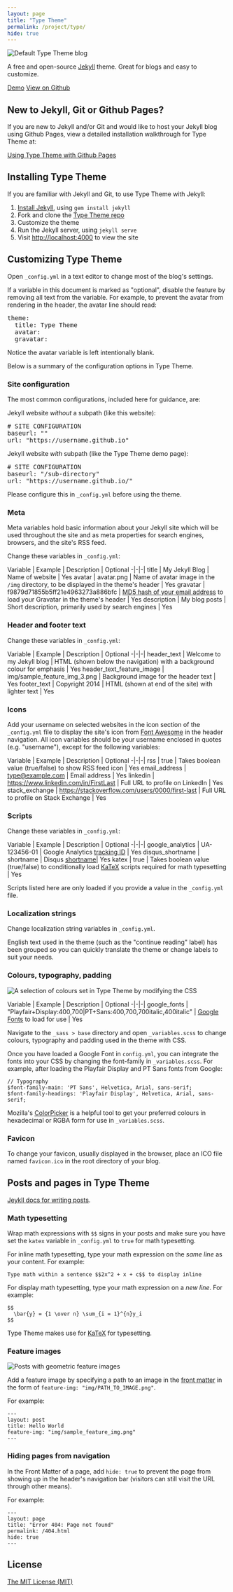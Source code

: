 ```yaml
---
layout: page
title: "Type Theme"
permalink: /project/type/
hide: true
---
```


![Default Type Theme blog](https://cloud.githubusercontent.com/assets/816965/5142407/19742e48-71d6-11e4-8d9d-fdfe010784f0.png)

A free and open-source [Jekyll](http://jekyllrb.com) theme. Great for blogs and easy to customize.

<a href="/type-theme/" class="button">Demo</a>
<a href="https://github.com/rohanchandra/type-theme" class="button">View on Github</a>

## New to Jekyll, Git or Github Pages?

If you are new to Jekyll and/or Git and would like to host your Jekyll blog using Github Pages, view a detailed installation walkthrough for Type Theme at:

<a href="/project/type/github/" class="button">Using Type Theme with Github Pages</a>

## Installing Type Theme

If you are familiar with Jekyll and Git, to use Type Theme with Jekyll:

1. [Install Jekyll](http://jekyllrb.com/docs/installation/), using `gem install jekyll`
2. Fork and clone the [Type Theme repo](https://github.com/rohanchandra/type-theme)
3. Customize the theme
4. Run the Jekyll server, using `jekyll serve`
5. Visit [http://localhost:4000](http://localhost:4000) to view the site

## Customizing Type Theme

Open `_config.yml` in a text editor to change most of the blog's settings.

If a variable in this document is marked as "optional", disable the feature by removing all text from the variable. For example, to prevent the avatar from rendering in the header, the avatar line should read:

<pre>
theme:
  title: Type Theme
  avatar:  
  gravatar: 
</pre>

Notice the avatar variable is left intentionally blank. 

Below is a summary of the configuration options in Type Theme.

### Site configuration
The most common configurations, included here for guidance, are:

Jekyll website *without* a subpath (like this website):
<pre>
# SITE CONFIGURATION
baseurl: ""
url: "https://username.github.io"
</pre>

Jekyll website *with* subpath (like the Type Theme demo page):
<pre>
# SITE CONFIGURATION
baseurl: "/sub-directory"
url: "https://username.github.io/"
</pre>

Please configure this in `_config.yml` before using the theme.

### Meta

Meta variables hold basic information about your Jekyll site which will be used throughout the site and as meta properties for search engines, browsers, and the site's RSS feed.

Change these variables in `_config.yml`: 

Variable | Example | Description | Optional
-|-|-|
title | My Jekyll Blog | Name of website | Yes
avatar | avatar.png | Name of avatar image in the `/img` directory, to be displayed in the theme's header | Yes
gravatar | f9879d71855b5ff21e4963273a886bfc | [MD5 hash of your email address](https://secure.gravatar.com/site/implement/hash/) to load your Gravatar in the theme's header | Yes
description | My blog posts  | Short description, primarily used by search engines | Yes

### Header and footer text

Change these variables in `_config.yml`: 

Variable | Example | Description | Optional
-|-|-|
header_text | Welcome to my Jekyll blog | HTML (shown below the navigation) with a background colour for emphasis | Yes
header_text_feature_image | img/sample_feature_img_3.png | Background image for the header text | Yes
footer_text | Copyright 2014 | HTML (shown at end of the site) with lighter text | Yes

### Icons

Add your username on selected websites in the icon section of the `_config.yml` file to display the site's icon from [Font Awesome](https://fortawesome.github.io/Font-Awesome/) in the header navigation. All icon variables should be your username enclosed in quotes (e.g. "username"), except for the following variables:

Variable | Example | Description | Optional
-|-|-|
rss | true | Takes boolean value (true/false) to show RSS feed icon | Yes
email_address | type@example.com | Email address |  Yes
linkedin | https://www.linkedin.com/in/FirstLast | Full URL to profile on LinkedIn | Yes
stack_exchange | https://stackoverflow.com/users/0000/first-last | Full URL to profile on Stack Exchange | Yes

### Scripts

Change these variables in `_config.yml`: 

Variable | Example | Description | Optional
-|-|-|
google_analytics | UA-123456-01 | Google Analytics [tracking ID](https://support.google.com/analytics/answer/1032385?hl=en) | Yes
disqus_shortname | shortname | Disqus [shortname](https://help.disqus.com/customer/portal/articles/466208-what-s-a-shortname-)|  Yes
katex | true | Takes boolean value (true/false) to conditionally load [KaTeX](https://khan.github.io/KaTeX/) scripts required for math typesetting | Yes

Scripts listed here are only loaded if you provide a value in the `_config.yml` file.

### Localization strings

Change localization string variables in `_config.yml`.

English text used in the theme (such as the "continue reading" label) has been grouped  so you can quickly translate the theme or change labels to suit your needs.
  
### Colours, typography, padding

![A selection of colours set in Type Theme by modifying the CSS](https://cloud.githubusercontent.com/assets/816965/5142488/130869a6-71d7-11e4-8a38-a69ec1673436.png)

Variable | Example | Description | Optional
-|-|-|
google_fonts | "Playfair+Display:400,700|PT+Sans:400,700,700italic,400italic" | [Google Fonts](https://www.google.com/fonts) to load for use | Yes

Navigate to the `_sass > base` directory and open `_variables.scss` to change colours, typography and padding used in the theme with CSS.

Once you have loaded a Google Font in `config.yml`, you can integrate the fonts into your CSS by changing the font-family in `_variables.scss`. For example, after loading the Playfair Display and PT Sans fonts from Google:

    // Typography
    $font-family-main: 'PT Sans', Helvetica, Arial, sans-serif;
    $font-family-headings: 'Playfair Display', Helvetica, Arial, sans-serif;

Mozilla's [ColorPicker](https://developer.mozilla.org/en-US/docs/Web/CSS/Tools/ColorPicker_Tool) is a helpful tool to get your preferred colours in hexadecimal or RGBA form for use in `_variables.scss`.

### Favicon

To change your favicon, usually displayed in the browser, place an ICO file named `favicon.ico` in the root directory of your blog.

## Posts and pages in Type Theme
[Jeykll docs for writing posts](http://jekyllrb.com/docs/posts/).

### Math typesetting
Wrap math expressions with `$$` signs in your posts and make sure you have set the `katex` variable in `_config.yml` to `true` for math typesetting.

For inline math typesetting, type your math expression on the *same line* as your content. For example:
    
    Type math within a sentence $$2x^2 + x + c$$ to display inline
    
For display math typesetting, type your math expression on a *new line*. For example:
  
    $$
      \bar{y} = {1 \over n} \sum_{i = 1}^{n}y_i
    $$

Type Theme makes use for [KaTeX](https://khan.github.io/KaTeX/) for typesetting.

### Feature images

![Posts with geometric feature images](https://cloud.githubusercontent.com/assets/816965/5142406/19726478-71d6-11e4-8111-94f788b0e44d.png)

Add a feature image by specifying a path to an image in the [front matter](http://jekyllrb.com/docs/frontmatter/) in the form of `feature-img: "img/PATH_TO_IMAGE.png"`.

For example:

	---
	layout: post
	title: Hello World
	feature-img: "img/sample_feature_img.png"
	---


### Hiding pages from navigation

In the Front Matter of a page, add `hide: true` to prevent the page from showing up in the header's navigation bar (visitors can still visit the URL through other means).

For example:

    ---
    layout: page
    title: "Error 404: Page not found"
    permalink: /404.html
    hide: true
    ---
    
## License
[The MIT License (MIT)](https://github.com/rohanchandra/type-theme/blob/master/LICENSE)